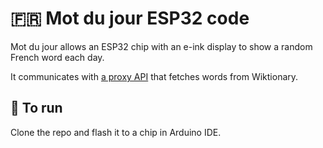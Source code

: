 # 🇫🇷 Mot du jour ESP32 code


Mot du jour allows an ESP32 chip with an e-ink display to show a random French word each day.

It communicates with [a proxy API](https://github.com/jamesalexatkin/mot-du-jour-api) that fetches words from Wiktionary.

## 🏃 To run

Clone the repo and flash it to a chip in Arduino IDE.

